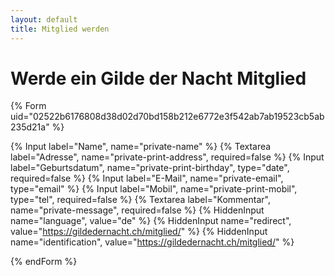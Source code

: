 ```yaml
---
layout: default
title: Mitglied werden
---
```


# Werde ein Gilde der Nacht Mitglied

{% Form uid="02522b6176808d38d02d70bd158b212e6772e3f542ab7ab19523cb5ab235d21a" %}

{% Input label="Name", name="private-name" %}
{% Textarea label="Adresse", name="private-print-address", required=false %}
{% Input label="Geburtsdatum", name="private-print-birthday", type="date", required=false %}
{% Input label="E-Mail", name="private-email", type="email" %}
{% Input label="Mobil", name="private-print-mobil", type="tel", required=false %}
{% Textarea label="Kommentar", name="private-message", required=false %}
{% HiddenInput name="language", value="de" %}
{% HiddenInput name="redirect", value="https://gildedernacht.ch/mitglied/" %}
{% HiddenInput name="identification", value="https://gildedernacht.ch/mitglied/" %}

{% endForm %}
